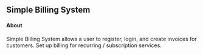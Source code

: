 ## Simple Billing System

#### About

Simple Billing System allows a user to register, login, and create invoices for customers. Set up billing for
recurring / subscription services.